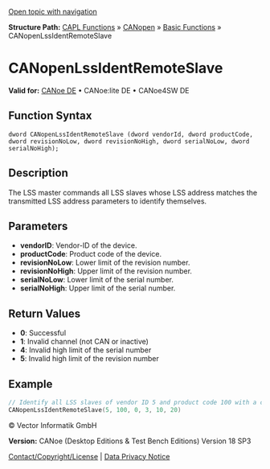 [Open topic with navigation](../../../../../../CANoeDEFamily.htm#Topics/CAPLFunctions/CANopen/CANopenBasic/Functions/CAPLfunctionsCANopenLssIdentRemoteSlave.md)

**Structure Path:** [CAPL Functions](../../../CAPLfunctions.md) » [CANopen](../../CAPLfunctionsCANopenOverview.md) » [Basic Functions](../CAPLfunctionsCANopenBasicOverview.md) » CANopenLssIdentRemoteSlave

# CANopenLssIdentRemoteSlave

**Valid for:** [CANoe DE](../../../../Shared/FeatureAvailability.md) • CANoe:lite DE • CANoe4SW DE

## Function Syntax

```
dword CANopenLssIdentRemoteSlave (dword vendorId, dword productCode, dword revisionNoLow, dword revisionNoHigh, dword serialNoLow, dword serialNoHigh);
```

## Description

The LSS master commands all LSS slaves whose LSS address matches the transmitted LSS address parameters to identify themselves.

## Parameters

- **vendorID**: Vendor-ID of the device.
- **productCode**: Product code of the device.
- **revisionNoLow**: Lower limit of the revision number.
- **revisionNoHigh**: Upper limit of the revision number.
- **serialNoLow**: Lower limit of the serial number.
- **serialNoHigh**: Upper limit of the serial number.

## Return Values

- **0**: Successful
- **1**: Invalid channel (not CAN or inactive)
- **4**: Invalid high limit of the serial number
- **5**: Invalid high limit of the revision number

## Example

```c
// Identify all LSS slaves of vendor ID 5 and product code 100 with a certain range of revision [0..3] and serial number [10...20]
CANopenLssIdentRemoteSlave(5, 100, 0, 3, 10, 20)
```

© Vector Informatik GmbH

**Version:** CANoe (Desktop Editions & Test Bench Editions) Version 18 SP3

[Contact/Copyright/License](../../../../Shared/ContactCopyrightLicense.md) | [Data Privacy Notice](https://www.vector.com/int/en/company/get-info/privacy-policy/)